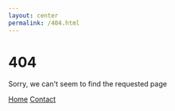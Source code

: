 ```yaml
---
layout: center
permalink: /404.html
---
```


# 404

Sorry, we can't seem to find the requested page
<div class="mt3">
  <a href="{{ site.baseurl }}/" class="button button-blue button-big">Home</a>
  <a href="{{ site.baseurl }}/contact/" class="button button-blue button-big">Contact</a>
</div>
